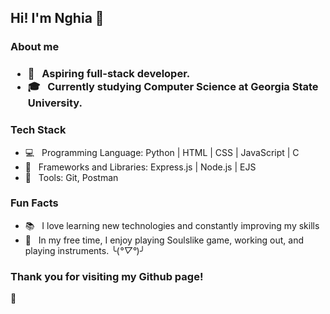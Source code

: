 <h2> Hi! I'm Nghia 👋 </h2>

<h3> About me <h3>

- 🌱 &nbsp; Aspiring full-stack developer.
- 🎓 &nbsp; Currently studying Computer Science at Georgia State University.
  
<h3> Tech Stack </h3>

- 💻 &nbsp; Programming Language: Python | HTML | CSS | JavaScript | C
- 💾 &nbsp; Frameworks and Libraries: Express.js | Node.js | EJS
- 🔧 &nbsp; Tools: Git, Postman

<h3> Fun Facts </h3>

- 📚 &nbsp; I love learning new technologies and constantly improving my skills
- 🧩 &nbsp; In my free time, I enjoy playing Soulslike game, working out, and playing instruments. ╰(*°▽°*)╯

<h3> Thank you for visiting my Github page! </h3> 👋
